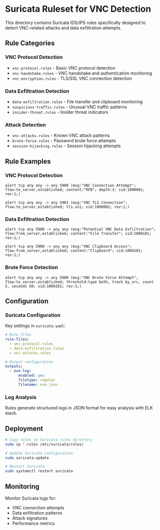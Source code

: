 # Suricata Ruleset for VNC Detection

This directory contains Suricata IDS/IPS rules specifically designed to detect VNC-related attacks and data exfiltration attempts.

## Rule Categories

### VNC Protocol Detection
- `vnc-protocol.rules` - Basic VNC protocol detection
- `vnc-handshake.rules` - VNC handshake and authentication monitoring
- `vnc-encryption.rules` - TLS/SSL VNC connection detection

### Data Exfiltration Detection
- `data-exfiltration.rules` - File transfer and clipboard monitoring
- `suspicious-traffic.rules` - Unusual VNC traffic patterns
- `insider-threat.rules` - Insider threat indicators

### Attack Detection
- `vnc-attacks.rules` - Known VNC attack patterns
- `brute-force.rules` - Password brute force attempts
- `session-hijacking.rules` - Session hijacking attempts

## Rule Examples

### VNC Protocol Detection
```suricata
alert tcp any any -> any 5900 (msg:"VNC Connection Attempt"; flow:to_server,established; content:"RFB"; depth:3; sid:1000001; rev:1;)

alert tcp any any -> any 5901 (msg:"VNC TLS Connection"; flow:to_server,established; tls.sni; sid:1000002; rev:1;)
```

### Data Exfiltration Detection
```suricata
alert tcp any 5900 -> any any (msg:"Potential VNC Data Exfiltration"; flow:from_server,established; content:"File Transfer"; sid:1000101; rev:1;)

alert tcp any 5900 -> any any (msg:"VNC Clipboard Access"; flow:from_server,established; content:"Clipboard"; sid:1000102; rev:1;)
```

### Brute Force Detection
```suricata
alert tcp any any -> any 5900 (msg:"VNC Brute Force Attempt"; flow:to_server,established; threshold:type both, track by_src, count 5, seconds 60; sid:1000201; rev:1;)
```

## Configuration

### Suricata Configuration
Key settings in `suricata.yaml`:
```yaml
# Rule files
rule-files:
  - vnc-protocol.rules
  - data-exfiltration.rules
  - vnc-attacks.rules

# Output configuration
outputs:
  - eve-log:
      enabled: yes
      filetype: regular
      filename: eve.json
```

### Log Analysis
Rules generate structured logs in JSON format for easy analysis with ELK stack.

## Deployment

```bash
# Copy rules to Suricata rules directory
sudo cp *.rules /etc/suricata/rules/

# Update Suricata configuration
sudo suricata-update

# Restart Suricata
sudo systemctl restart suricata
```

## Monitoring

Monitor Suricata logs for:
- VNC connection attempts
- Data exfiltration patterns
- Attack signatures
- Performance metrics

